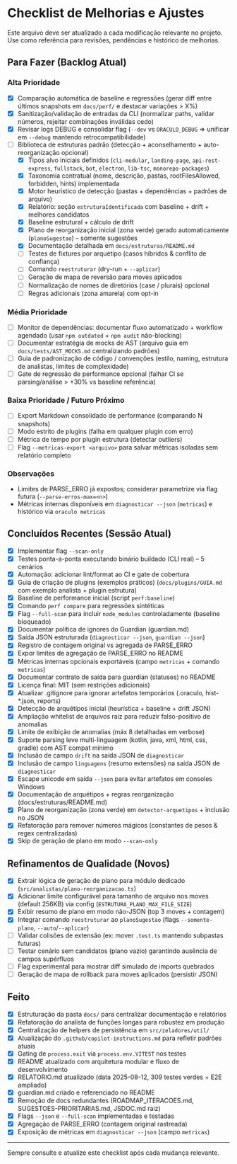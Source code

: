 # Checklist de Melhorias e Ajustes

Este arquivo deve ser atualizado a cada modificação relevante no projeto. Use como referência para revisões, pendências e histórico de melhorias.

## Para Fazer (Backlog Atual)

### Alta Prioridade

- [x] Comparação automática de baseline e regressões (gerar diff entre últimos snapshots em `docs/perf/` e destacar variações > X%)
- [x] Sanitização/validação de entradas da CLI (normalizar paths, validar números, rejeitar combinações inválidas cedo)
- [x] Revisar logs DEBUG e consolidar flag (`--dev` vs `ORACULO_DEBUG` => unificar em `--debug` mantendo retrocompatibilidade)
- [ ] Biblioteca de estruturas padrão (detecção + aconselhamento + auto-reorganização opcional)
  - [x] Tipos alvo iniciais definidos (`cli-modular`, `landing-page`, `api-rest-express`, `fullstack`, `bot`, `electron`, `lib-tsc`, `monorepo-packages`)
  - [x] Taxonomia contratual (nome, descrição, pastas, rootFilesAllowed, forbidden, hints) implementada
  - [x] Motor heurístico de detecção (pastas + dependências + padrões de arquivo)
  - [x] Relatório: seção `estruturaIdentificada` com baseline + drift + melhores candidatos
  - [x] Baseline estrutural + cálculo de drift
  - [x] Plano de reorganização inicial (zona verde) gerado automaticamente (`planoSugestao`) – somente sugestões
  - [x] Documentação detalhada em `docs/estruturas/README.md`
  - [ ] Testes de fixtures por arquétipo (casos híbridos & conflito de confiança)
  - [ ] Comando `reestruturar` (dry-run + `--aplicar`)
  - [ ] Geração de mapa de reversão para moves aplicados
  - [ ] Normalização de nomes de diretórios (case / plurais) opcional
  - [ ] Regras adicionais (zona amarela) com opt-in

### Média Prioridade

- [ ] Monitor de dependências: documentar fluxo automatizado + workflow agendado (usar `npm outdated` + `npm audit` não-blocking)
- [ ] Documentar estratégia de mocks de AST (arquivo guia em `docs/tests/AST_MOCKS.md` centralizando padrões)
- [ ] Guia de padronização de código / convenções (estilo, naming, estrutura de analistas, limites de complexidade)
- [ ] Gate de regressão de performance opcional (falhar CI se parsing/análise > +30% vs baseline referência) <!-- próximo passo: integrar comando perf compare no CI -->

### Baixa Prioridade / Futuro Próximo

- [ ] Export Markdown consolidado de performance (comparando N snapshots)
- [ ] Modo estrito de plugins (falha em qualquer plugin com erro)
- [ ] Métrica de tempo por plugin estrutura (detectar outliers)
- [ ] Flag `--metricas-export <arquivo>` para salvar métricas isoladas sem relatório completo

### Observações

- Limites de PARSE_ERRO já expostos; considerar parametrize via flag futura (`--parse-erros-max=<n>`)
- Métricas internas disponíveis em `diagnosticar --json` (`metricas`) e histórico via `oraculo metricas`

## Concluídos Recentes (Sessão Atual)

- [x] Implementar flag `--scan-only`
- [x] Testes ponta-a-ponta executando binário buildado (CLI real) – 5 cenários
- [x] Automação: adicionar lint/format ao CI e gate de cobertura
- [x] Guia de criação de plugins (exemplos práticos) (`docs/plugins/GUIA.md` com exemplo analista + plugin estrutura)
- [x] Baseline de performance inicial (script `perf:baseline`)
- [x] Comando `perf compare` para regressões sintéticas
- [x] Flag `--full-scan` para incluir `node_modules` controladamente (baseline bloqueado)
- [x] Documentar política de ignores do Guardian (guardian.md)
- [x] Saída JSON estruturada (`diagnosticar --json`, `guardian --json`)
- [x] Registro de contagem original vs agregada de PARSE_ERRO
- [x] Expor limites de agregação de PARSE_ERRO no README
- [x] Métricas internas opcionais exportáveis (campo `metricas` + comando `metricas`)
- [x] Documentar contrato de saída para guardian (statuses) no README
- [x] Licença final: MIT (sem restrições adicionais)
- [x] Atualizar .gitignore para ignorar artefatos temporários (.oraculo, hist-\*.json, reports)
- [x] Detecção de arquétipos inicial (heurística + baseline + drift JSON)
- [x] Ampliação whitelist de arquivos raiz para reduzir falso-positivo de anomalias
- [x] Limite de exibição de anomalias (máx 8 detalhadas em verbose)
- [x] Suporte parsing leve multi-linguagem (kotlin, java, xml, html, css, gradle) com AST compat mínimo
- [x] Inclusão de campo `drift` na saída JSON de `diagnosticar`
- [x] Inclusão de campo `linguagens` (resumo extensões) na saída JSON de `diagnosticar`
- [x] Escape unicode em saída `--json` para evitar artefatos em consoles Windows
- [x] Documentação de arquétipos + regras reorganização (docs/estruturas/README.md)
- [x] Plano de reorganização (zona verde) em `detector-arquetipos` + inclusão no JSON
- [x] Refatoração para remover números mágicos (constantes de pesos & regex centralizadas)
- [x] Skip de geração de plano em modo `--scan-only`

## Refinamentos de Qualidade (Novos)

- [x] Extrair lógica de geração de plano para módulo dedicado (`src/analistas/plano-reorganizacao.ts`)
- [x] Adicionar limite configurável para tamanho de arquivo nos moves (default 256KB) via config (`ESTRUTURA_PLANO_MAX_FILE_SIZE`)
- [x] Exibir resumo de plano em modo não-JSON (top 3 moves + contagem)
- [x] Integrar comando `reestruturar` ao `planoSugestao` (flags `--somente-plano`, `--auto`/`--aplicar`)
- [ ] Validar colisões de extensão (ex: mover `.test.ts` mantendo subpastas futuras)
- [ ] Testar cenário sem candidatos (plano vazio) garantindo ausência de campos supérfluos
- [ ] Flag experimental para mostrar diff simulado de imports quebrados
- [ ] Geração de mapa de rollback para moves aplicados (persistir JSON)

## Feito

- [x] Estruturação da pasta `docs/` para centralizar documentação e relatórios
- [x] Refatoração do analista de funções longas para robustez em produção
- [x] Centralização de helpers de persistência em `src/zeladores/util/`
- [x] Atualização do `.github/copilot-instructions.md` para refletir padrões atuais
- [x] Gating de `process.exit` via `process.env.VITEST` nos testes
- [x] README atualizado com arquitetura modular e fluxo de desenvolvimento
- [x] RELATORIO.md atualizado (data 2025-08-12, 309 testes verdes + E2E ampliado)
- [x] guardian.md criado e referenciado no README
- [x] Remoção de docs redundantes (ROADMAP_ITERACOES.md, SUGESTOES-PRIORITARIAS.md, JSDOC.md raiz)
- [x] Flags `--json` e `--full-scan` implementadas e testadas
- [x] Agregação de PARSE_ERRO (contagem original rastreada)
- [x] Exposição de métricas em `diagnosticar --json` (campo `metricas`)

---

Sempre consulte e atualize este checklist após cada mudança relevante.
